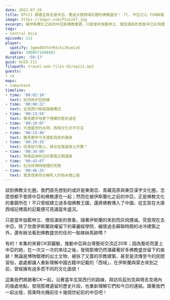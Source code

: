```yaml
---
date: 2022-07-29
title: EP111 跟著玄奘走進中亞，重返大唐西域記裡的佛教盛世！ ft. 中亞之心 FUN絲路 CK郭麗敏
image: https://imgur.com/PtuLnkT.jpg
excerpt: 被伊斯蘭化之前的中亞是佛教重鎮，只是當年伽藍林立、僧侶滿街的景象早已灰飛煙滅。本集的來賓CK郭麗敏，在多次拜訪中亞的過程中，發現那裡仍然潛藏著好多佛教盛世留下的痕跡！這集我們將跟著CK一起，沿著當年玄奘西行的路線，重返十幾個世紀前的中亞佛教盛世吧！
tags:
- Central Asia
episode: 111
player:
  spotify: 3gmmdD4TeYRdcki3KumivE
  apple: 1000571498483
duration: '50:17'
guid: GUID-111
filepath: travel-wok-files-02/ep111.mp3
guests:
- ck
maps:
- samarkand
timeline:
- time: '00:02:18'
  text: 如何與中亞結緣
- time: '00:08:22'
  text: 玄奘西行取經路線概述
- time: '00:13:56'
  text: 撒馬爾罕地表下埋藏的歷史過往
- time: '00:19:07'
  text: 大唐盛世的出現，西域文化功不可沒
- time: '00:23:46'
  text: 撒馬爾罕今天還能見到的遺跡
- time: '00:29:33'
  text: 往南前行路上，婦女在路邊做土炸彈？
- time: '00:34:09'
  text: 特美茲與附近的貴霜王朝遺跡
- time: '00:43:07'
  text: 杜尚貝博物館裡的見聞
- time: '00:46:25'
  text: 風景很美但也嚇死人的帕米爾公路
---
```

談到佛教文化圈，我們首先想到的或許是東南亞、青藏高原與東亞漢字文化圈，怎麼想都不會將中亞和佛教連在一起；然而在被伊斯蘭化之前的中亞，正是佛教文化的重鎮所在！不只曾經建立過多個佛教王國，還將佛教傳入了中國，從玄奘在大唐西域記裡面的記載便可見識當年盛況。

只是當年伽藍林立、僧侶滿街的景象，隨著伊斯蘭的來到而灰飛煙滅。究竟現在去中亞，除了欣賞伊斯蘭政權留下的華麗經學院、緬懷過去蘇聯時期的冰冷建築之外，還有辦法看到佛教盛世的任何一點蛛絲馬跡嗎？

有的！本集的來賓CK郭麗敏，推動中亞與台灣藝術交流近20年；因為藝術而愛上中亞的她，在一次又一次的來往之後，發現那裡仍然潛藏著好多佛教盛世留下的痕跡！無論是博物館裡的出土文物、被拆了又蓋的宗教建築，甚至是流傳至今的民間習俗，處處都讓人重新理解中國古籍中記載的「西域」，在伊斯蘭與蒙古來到之前，曾經擁有過多麼不同的文化面貌！

這集我們將跟著CK一起，沿著當年玄奘西行的路線，拜訪烏茲別克與塔吉克境內的幾處地點，發現那裡遺留的歷史片段，也重新理解它們和今日的連結。跟著我們一起出發，搭乘時光機前往十幾個世紀前的中亞吧！
